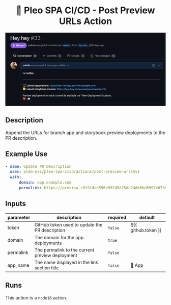 <h1 align="center">
  🔋 Pleo SPA CI/CD - Post Preview URLs Action
</h1>

![](./screenshot.png)

<!-- action-docs-description -->
## Description

Append the URLs for branch app and storybook preview deployments to the PR description.


<!-- action-docs-description -->

## Example Use

```yml
- name: Update PR Description
  uses: pleo-oss/pleo-spa-cicd/actions/post-preview-urls@v1
  with:
      domain: app.example.com
      permalink: https://preview-c819fdae556e892d5d25de24db6bd6997e673ec6.app.example.com
```

<!-- action-docs-inputs -->
## Inputs

| parameter | description | required | default |
| - | - | - | - |
| token | GitHub token used to update the PR description | `false` | ${{ github.token }} |
| domain | The domain for the app deployments | `true` |  |
| permalink | The permalink to the current preview deployment | `false` |  |
| app_name | The name displayed in the link section title | `false` | 🤖 App |



<!-- action-docs-inputs -->

<!-- action-docs-outputs -->

<!-- action-docs-outputs -->

<!-- action-docs-runs -->
## Runs

This action is a `node16` action.


<!-- action-docs-runs -->
